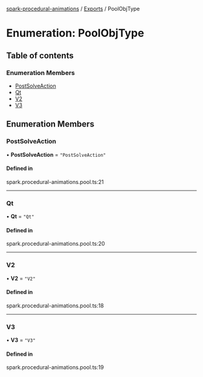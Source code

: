 [spark-procedural-animations](../README.md) / [Exports](../modules.md) / PoolObjType

# Enumeration: PoolObjType

## Table of contents

### Enumeration Members

- [PostSolveAction](PoolObjType.md#postsolveaction)
- [Qt](PoolObjType.md#qt)
- [V2](PoolObjType.md#v2)
- [V3](PoolObjType.md#v3)

## Enumeration Members

### PostSolveAction

• **PostSolveAction** = ``"PostSolveAction"``

#### Defined in

spark.procedural-animations.pool.ts:21

___

### Qt

• **Qt** = ``"Qt"``

#### Defined in

spark.procedural-animations.pool.ts:20

___

### V2

• **V2** = ``"V2"``

#### Defined in

spark.procedural-animations.pool.ts:18

___

### V3

• **V3** = ``"V3"``

#### Defined in

spark.procedural-animations.pool.ts:19
